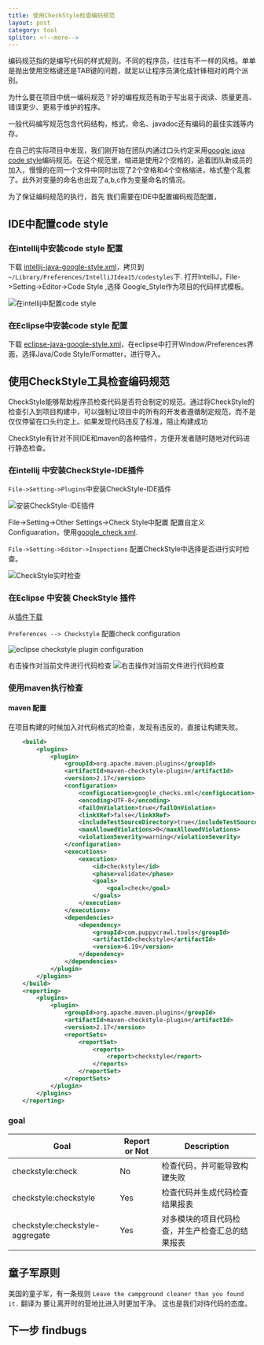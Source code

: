```yaml
---
title: 使用CheckStyle检查编码规范
layout: post
category: tool
splitor: <!--more-->
---
```


编码规范指的是编写代码的样式规则。不同的程序员，往往有不一样的风格。单单是抛出使用空格键还是TAB键的问题，就足以让程序员演化成针锋相对的两个派别。

为什么要在项目中统一编码规范？好的编程规范有助于写出易于阅读、质量更高、错误更少、更易于维护的程序。

一般代码编写规范包含代码结构，格式，命名、javadoc还有编码的最佳实践等内存。

<!--more-->

在自己的实际项目中发现，我们刚开始在团队内通过口头约定采用[google java code style](https://google.github.io/styleguide/javaguide.html)编码规范。在这个规范里，缩进是使用2个空格的，追着团队新成员的加入，慢慢的在同一个文件中同时出现了2个空格和4个空格缩进，格式整个乱套了。此外对变量的命名也出现了a,b,c作为变量命名的情况。

为了保证编码规范的执行，首先 我们需要在IDE中配置编码规范配置，



## IDE中配置code style 

### 在intellij中安装code style 配置

下载 [intellij-java-google-style.xml](/public/img/attach/checkstyle/intellij-java-google-style.xml)，拷贝到 `~/Library/Preferences/IntelliJIdea15/codestyles`下.
打开IntelliJ，File->Setting->Editor->Code Style ,选择 Google_Style作为项目的代码样式模板。

![在intellij中配置code style](/public/img/attach/checkstyle/codestyle_intellij_config.jpg)

### 在Eclipse中安装code style 配置

下载 [eclipse-java-google-style.xml](/public/img/attach/checkstyle/eclipse-java-google-style.xml)，在eclipse中打开Window/Preferences界面，选择Java/Code Style/Formatter，进行导入。

## 使用CheckStyle工具检查编码规范

CheckStyle能够帮助程序员检查代码是否符合制定的规范。通过将CheckStyle的检查引入到项目构建中，可以强制让项目中的所有的开发者遵循制定规范，而不是仅仅停留在口头约定上。如果发现代码违反了标准，阻止构建成功

CheckStyle有针对不同IDE和maven的各种插件，方便开发者随时随地对代码进行静态检查。

### 在intellij 中安装CheckStyle-IDE插件

`File->Setting->Plugins`中安装CheckStyle-IDE插件

![安装CheckStyle-IDE插件](/public/img/attach/checkstyle/checkstyle_intellij_plugin.jpg)

File->Setting->Other Settings->Check Style中配置 配置自定义Configuaration，使用[google_check.xml](/public/img/attach/checkstyle/google_checks.xml).

 `File->Setting->Editor->Inspections` 配置CheckStyle中选择是否进行实时检查。

![CheckStyle实时检查](/public/img/attach/checkstyle/checkstyle_intellij_inspection.jpg)


### 在Eclipse 中安装 CheckStyle 插件

从[插件下载](http://eclipse-cs.sourceforge.net/#!/)

 `Preferences --> Checkstyle` 配置check configuration

![eclipse checkstyle plugin configuration](/public/img/attach/checkstyle/eclipse_checkstyle_plugin.jpg)

右击操作对当前文件进行代码检查
![右击操作对当前文件进行代码检查](/public/img/attach/checkstyle/eclipse_checkstyle_use.png)

### 使用maven执行检查

#### maven 配置

在项目构建的时候加入对代码格式的检查，发现有违反的，直接让构建失败。

```XML
    <build>
        <plugins>
            <plugin>
                <groupId>org.apache.maven.plugins</groupId>
                <artifactId>maven-checkstyle-plugin</artifactId>
                <version>2.17</version>
                <configuration>
                    <configLocation>google_checks.xml</configLocation>
                    <encoding>UTF-8</encoding>
                    <failOnViolation>true</failOnViolation>
                    <linkXRef>false</linkXRef>
                    <includeTestSourceDirectory>true</includeTestSourceDirectory>
                    <maxAllowedViolations>0</maxAllowedViolations>
                    <violationSeverity>warning</violationSeverity>
                </configuration>
                <executions>
                    <execution>
                        <id>checkstyle</id>
                        <phase>validate</phase>
                        <goals>
                            <goal>check</goal>
                        </goals>
                    </execution>
                </executions>
                <dependencies>
                    <dependency>
                        <groupId>com.puppycrawl.tools</groupId>
                        <artifactId>checkstyle</artifactId>
                        <version>6.19</version>
                    </dependency>
                </dependencies>
            </plugin>
        </plugins>
    </build>
    <reporting>
        <plugins>
            <plugin>
                <groupId>org.apache.maven.plugins</groupId>
                <artifactId>maven-checkstyle-plugin</artifactId>
                <version>2.17</version>
                <reportSets>
                    <reportSet>
                        <reports>
                            <report>checkstyle</report>
                        </reports>
                    </reportSet>
                </reportSets>
            </plugin>
        </plugins>
    </reporting>
```

### goal

Goal |    Report or Not | Description
---- | -------------- | -----------
checkstyle:check  |  No |  检查代码，并可能导致构建失败
checkstyle:checkstyle |  Yes | 检查代码并生成代码检查结果报表
checkstyle:checkstyle-aggregate | Yes | 对多模块的项目代码检查，并生产检查汇总的结果报表


## 童子军原则

美国的童子军，有一条规则 `Leave the campground cleaner than you found it.` 翻译为 要让离开时的营地比进入时更加干净。 这也是我们对待代码的态度。

## 下一步 findbugs
